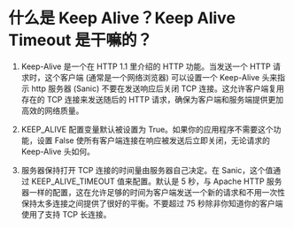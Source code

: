 # 什么是 Keep Alive？Keep Alive Timeout 是干嘛的？
1. Keep-Alive 是一个在 HTTP 1.1 里介绍的 HTTP 功能。当发送一个 HTTP 请求时，这个客户端 (通常是一个网络浏览器) 可以设置一个 Keep-Alive 头来指示 http 服务器 (Sanic) 不要在发送响应后关闭 TCP 连接。这允许客户端复用存在的 TCP 连接来发送随后的 HTTP 请求，确保为客户端和服务端提供更加高效的网络质量。

2. KEEP_ALIVE 配置变量默认被设置为 True。如果你的应用程序不需要这个功能，设置 False 使所有客户端连接在响应被发送后立即关闭，无论请求的 Keep-Alive 头如何。

3. 服务器保持打开 TCP 连接的时间量由服务器自己决定。在 Sanic，这个值通过 KEEP_ALIVE_TIMEOUT 值来配置。默认是 5 秒，与 Apache HTTP 服务器一样的配置，这在允许足够的时间为客户端发送一个新的请求和不用一次性保持太多连接之间提供了很好的平衡。不要超过 75 秒除非你知道你的客户端使用了支持 TCP 长连接。
